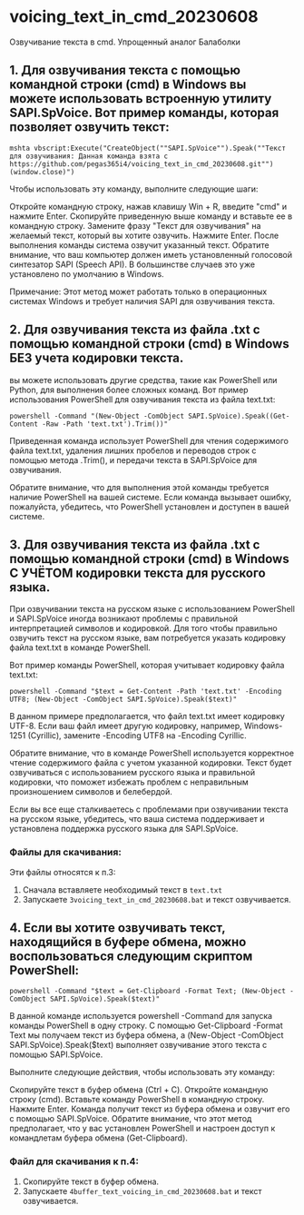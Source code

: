 # voicing_text_in_cmd_20230608
Озвучивание текста в cmd. Упрощенный аналог Балаболки

## 1. Для озвучивания текста с помощью командной строки (cmd) в Windows вы можете использовать встроенную утилиту SAPI.SpVoice. Вот пример команды, которая позволяет озвучить текст:

```shell
mshta vbscript:Execute("CreateObject(""SAPI.SpVoice"").Speak(""Текст для озвучивания: Данная команда взята с https://github.com/pegas365i4/voicing_text_in_cmd_20230608.git"")(window.close)")
```
Чтобы использовать эту команду, выполните следующие шаги:

Откройте командную строку, нажав клавишу Win + R, введите "cmd" и нажмите Enter.
Скопируйте приведенную выше команду и вставьте ее в командную строку.
Замените фразу "Текст для озвучивания" на желаемый текст, который вы хотите озвучить.
Нажмите Enter.
После выполнения команды система озвучит указанный текст. Обратите внимание, что ваш компьютер должен иметь установленный голосовой синтезатор SAPI (Speech API). В большинстве случаев это уже установлено по умолчанию в Windows.

Примечание: Этот метод может работать только в операционных системах Windows и требует наличия SAPI для озвучивания текста.

## 2. Для озвучивания текста из файла .txt с помощью командной строки (cmd) в Windows БЕЗ учета кодировки текста. 
вы можете использовать другие средства, такие как PowerShell или Python, для выполнения более сложных команд.
Вот пример использования PowerShell для озвучивания текста из файла text.txt:
```
powershell -Command "(New-Object -ComObject SAPI.SpVoice).Speak((Get-Content -Raw -Path 'text.txt').Trim())"
```
Приведенная команда использует PowerShell для чтения содержимого файла text.txt, удаления лишних пробелов и переводов строк с помощью метода .Trim(), и передачи текста в SAPI.SpVoice для озвучивания.

Обратите внимание, что для выполнения этой команды требуется наличие PowerShell на вашей системе. Если команда вызывает ошибку, пожалуйста, убедитесь, что PowerShell установлен и доступен в вашей системе.

## 3. Для озвучивания текста из файла .txt с помощью командной строки (cmd) в Windows С УЧЁТОМ кодировки текста для русского языка. 
При озвучивании текста на русском языке с использованием PowerShell и SAPI.SpVoice иногда возникают проблемы с правильной интерпретацией символов и кодировкой. Для того чтобы правильно озвучить текст на русском языке, вам потребуется указать кодировку файла text.txt в команде PowerShell.

Вот пример команды PowerShell, которая учитывает кодировку файла text.txt:
```
powershell -Command "$text = Get-Content -Path 'text.txt' -Encoding UTF8; (New-Object -ComObject SAPI.SpVoice).Speak($text)"
```
В данном примере предполагается, что файл text.txt имеет кодировку UTF-8. Если ваш файл имеет другую кодировку, например, Windows-1251 (Cyrillic), замените -Encoding UTF8 на -Encoding Cyrillic.

Обратите внимание, что в команде PowerShell используется корректное чтение содержимого файла с учетом указанной кодировки. Текст будет озвучиваться с использованием русского языка и правильной кодировки, что поможет избежать проблем с неправильным произношением символов и белебердой.

Если вы все еще сталкиваетесь с проблемами при озвучивании текста на русском языке, убедитесь, что ваша система поддерживает и установлена поддержка русского языка для SAPI.SpVoice.

### Файлы для скачивания:
Эти файлы относятся к п.3:
1. Сначала вставляете необходимый текст в `text.txt`
2. Запускаете `3voicing_text_in_cmd_20230608.bat` и текст озвучивается.

## 4. Если вы хотите озвучивать текст, находящийся в буфере обмена, можно воспользоваться следующим скриптом PowerShell:
```
powershell -Command "$text = Get-Clipboard -Format Text; (New-Object -ComObject SAPI.SpVoice).Speak($text)"
```
В данной команде используется powershell -Command для запуска команды PowerShell в одну строку. С помощью Get-Clipboard -Format Text мы получаем текст из буфера обмена, а (New-Object -ComObject SAPI.SpVoice).Speak($text) выполняет озвучивание этого текста с помощью SAPI.SpVoice.

Выполните следующие действия, чтобы использовать эту команду:

Скопируйте текст в буфер обмена (Ctrl + C).
Откройте командную строку (cmd).
Вставьте команду PowerShell в командную строку.
Нажмите Enter.
Команда получит текст из буфера обмена и озвучит его с помощью SAPI.SpVoice. Обратите внимание, что этот метод предполагает, что у вас установлен PowerShell и настроен доступ к командлетам буфера обмена (Get-Clipboard).

### Файл для скачивания к п.4:
1. Скопируйте текст в буфер обмена.
2. Запускаете `4buffer_text_voicing_in_cmd_20230608.bat` и текст озвучивается.
